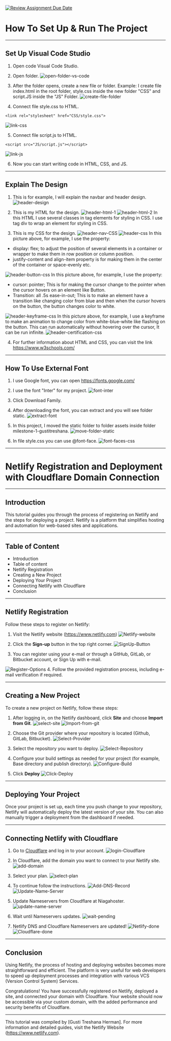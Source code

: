 [![Review Assignment Due Date](https://classroom.github.com/assets/deadline-readme-button-24ddc0f5d75046c5622901739e7c5dd533143b0c8e959d652212380cedb1ea36.svg)](https://classroom.github.com/a/_e9whi2b)

# How To Set Up & Run The Project
---
## Set Up Visual Code Studio
1. Open code Visual Code Studio.
   
2. Open folder.
![open-folder-vs-code](assets/image/open-folder-vscode.png)

3. After the folder opens, create a new file or folder. Example: I create file index.html in the root folder, style.css inside the new folder "CSS" and script.JS inside the "JS" Folder.
![create-file-folder](assets/image/create-new-file-folder.png)

4. Connect file style.css to HTML.
```
<link rel="stylesheet" href="CSS/style.css">
```
![link-css](assets/image/link-css.png)

5. Connect file script.js to HTML.
```
<script src="JS/script.js"></script>
```
![link-js](assets/image/link-js.png)

6. Now you can start writing code in HTML, CSS, and JS.

---
## Explain The Design
1. This is for example, I will explain the navbar and header design.
![header-design](assets/image/header-design.png)

2. This is my HTML for the design.
![header-html-1](assets/image/header-html-1.png)
![header-html-2](assets/image/header-html-2.png)
In this HTML I use several classes in tag elements for styling in CSS. I use tag div to wrap an element for styling in CSS.

3. This is my CSS for the design.
![header-nav-CSS](assets/image/header-nav-css.png)
![header-css](assets/image/header-css.png)
In this picture above, for example, I use the property:
* display: flex; to adjust the position of several elements in a container or wrapper to make them in row position or column position.
* justify-content and align-item property is for making them in the center of the container or space-evenly etc.
  
![header-button-css](assets/image/header-button-css.png)
In this picture above, for example, I use the property:
* cursor: pointer; This is for making the cursor change to the pointer when the cursor hovers on an element like Button.
* Transition: all .5s ease-in-out; This is to make an element have a transition like changing color from blue and then when the cursor hovers on the button, the button changes color to white.
  
![header-keyframe-css](assets/image/keyframe-header-css.png)
In this picture above, for example, I use a keyframe to make an animation to change color from white-blue-white like flashing on the button. This can run automatically without hovering over the cursor, It can be run infinite.
![header-certification-css](assets/image/header-certification-css.png)

4. For further information about HTML and CSS, you can visit the link https://www.w3schools.com/
---
## How To Use External Font

1. I use Google font, you can open https://fonts.google.com/
   
2. I use the font "Inter" for my project.
![font-inter](assets/image/font-inter.png)

3. Click Download Family.
   
4. After downloading the font, you can extract and you will see folder static.
![extract-font](assets/image/extract-font.png)

5. In this project, I moved the static folder to folder assets inside folder milestone-1-gustitreshana.
![move-folder-static](assets/image/move-folder-static.png)

6. In file style.css you can use @font-face.
![font-faces-css](assets/image/fontface-css.png)

---
# Netlify Registration and Deployment with Cloudflare Domain Connection

---

## Introduction

This tutorial guides you through the process of registering on Netlify and the steps for deploying a project. Netlify is a platform that simplifies hosting and automation for web-based sites and applications.

---

## Table of Content
- Introduction
- Table of content
- Netlify Registration
- Creating a New Project
- Deploying Your Project
- Connecting Netlify with Cloudflare
- Conclusion

---

## Netlify Registration

Follow these steps to register on Netlify:

1. Visit the Netlify website (https://www.netlify.com)
![Netlify-website](assets/image/web-netlify.png)

2. Click the **Sign-up** button in the top right corner.
![SignUp-Button](assets/image/SignUp-Button.png)

3. You can register using your e-mail or through a GitHub, GitLab, or Bitbucket account, or Sign Up with e-mail.

![Register-Options](assets/image/Register-options.png)
4. Follow the provided registration process, including e-mail verification if required.

---

## Creating a New Project

To create a new project on Netlify, follow these steps:

1. After logging in, on the Netlify dashboard, click **Site** and choose **Import from Git**.
![select-site](assets/image/Select-site.png)
![Import-from-git](assets/image/Select-import-from-git.png)

2. Choose the Git provider where your repository is located (Github, GitLab, Bitbucket).
![Select-Provider](assets/image/select-provider.png)

3. Select the repository you want to deploy.
![Select-Repository](assets/image/Select-repository.png)

4. Configure your build settings as needed for your project (for example, Base directory and publish directory).
![Configure-Build](assets/image/Configure-Build.png)

5. Click **Deploy**
![Click-Deploy](assets/image/Click-Deploy.png)

---

## Deploying Your Project

Once your project is set up, each time you push change to your repository, Netlify will automatically deploy the latest version of your site. You can also manually trigger a deployment from the dashboard if needed.

---

## Connecting Netlify with Cloudflare

1. Go to [Cloudflare](https://www.cloudflare.com/) and log in to your account.
![login-Cloudflare](assets/image/Login-Cloudflare.png)

2. In Cloudflare, add the domain you want to connect to your Netlify site.
![add-domain](assets/image/add-domain.png)

3. Select your plan.
![select-plan](/assets/image/select-plan.png)

4. To continue follow the instructions.
![Add-DNS-Record](assets/image/DNS-Record.png)
![Update-Name-Server](assets/image/Change-Name-server.png)

5. Update Nameservers from Cloudflare at Niagahoster.
![update-name-server](assets/image/Update-Name-Server-Niagahoster.png)

6. Wait until Nameservers updates.
![wait-pending](assets/image/Wait-Update-Server.png)

7. Netlify DNS and Cloudflare Nameservers are updated!
![Netlify-done](assets/image/Netlify-done.png)
![Cloudflare-done](assets/image/Cloudflare-Done.png)

---

## Conclusion

Using Netlify, the process of hosting and deploying websites becomes more straightforward and efficient. The platform is very useful for web developers to speed up deployment processes and integration with various VCS (Version Control System) Services.

Congratulations! You have successfully registered on Netlify, deployed a site, and connected your domain with Cloudflare. Your website should now be accessible via your custom domain, with the added performance and security benefits of Cloudflare.

---

This tutorial was compiled by [Gusti Treshana Herman]. For more information and detailed guides, visit the Netlify Website (https://www.netlify.com).



